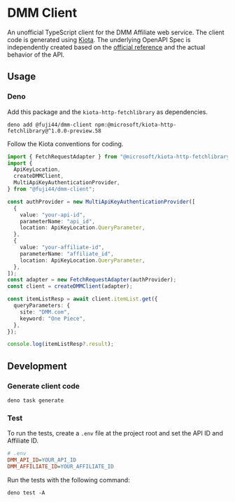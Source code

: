 # DMM Client

An unofficial TypeScript client for the DMM Affiliate web service. The client
code is generated using [Kiota](https://github.com/microsoft/kiota). The
underlying OpenAPI Spec is independently created based on the
[official reference](https://affiliate.dmm.com/api/) and the actual behavior of
the API.

## Usage

### Deno

Add this package and the `kiota-http-fetchlibrary` as dependencies.

```shell
deno add @fuji44/dmm-client npm:@microsoft/kiota-http-fetchlibrary@^1.0.0-preview.58
```

Follow the Kiota conventions for coding.

```ts
import { FetchRequestAdapter } from "@microsoft/kiota-http-fetchlibrary";
import {
  ApiKeyLocation,
  createDMMClient,
  MultiApiKeyAuthenticationProvider,
} from "@fuji44/dmm-client";

const authProvider = new MultiApiKeyAuthenticationProvider([
  {
    value: "your-api-id",
    parameterName: "api_id",
    location: ApiKeyLocation.QueryParameter,
  },
  {
    value: "your-affiliate-id",
    parameterName: "affiliate_id",
    location: ApiKeyLocation.QueryParameter,
  },
]);
const adapter = new FetchRequestAdapter(authProvider);
const client = createDMMClient(adapter);

const itemListResp = await client.itemList.get({
  queryParameters: {
    site: "DMM.com",
    keyword: "One Piece",
  },
});

console.log(itemListResp?.result);
```

## Development

### Generate client code

```shell
deno task generate
```

### Test

To run the tests, create a `.env` file at the project root and set the API ID
and Affiliate ID.

```ini
# .env
DMM_API_ID=YOUR_API_ID
DMM_AFFILIATE_ID=YOUR_AFFILIATE_ID
```

Run the tests with the following command:

```shell
deno test -A
```
